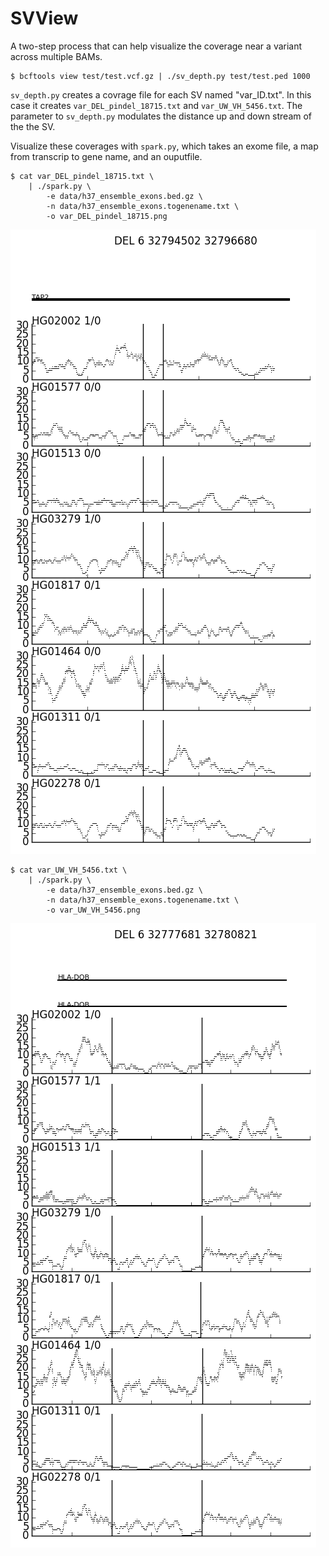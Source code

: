 # SVView

A two-step process that can help visualize the coverage near a variant across multiple BAMs.

    $ bcftools view test/test.vcf.gz | ./sv_depth.py test/test.ped 1000
    
`sv_depth.py` creates a covrage file for each SV named "var_ID.txt".  In this case it creates `var_DEL_pindel_18715.txt` and `var_UW_VH_5456.txt`.  The parameter to `sv_depth.py` modulates the distance up and down stream of the the SV.

Visualize these coverages with `spark.py`, which takes an exome file, a map from transcrip to gene name, and an ouputfile.
  
    $ cat var_DEL_pindel_18715.txt \
        | ./spark.py \
            -e data/h37_ensemble_exons.bed.gz \
            -n data/h37_ensemble_exons.togenename.txt \
            -o var_DEL_pindel_18715.png

![var_DEL_pindel_18715.png](test/var_DEL_pindel_18715.png)

    $ cat var_UW_VH_5456.txt \
        | ./spark.py \
            -e data/h37_ensemble_exons.bed.gz \
            -n data/h37_ensemble_exons.togenename.txt \
            -o var_UW_VH_5456.png

![var_UW_VH_5456.png](test/var_UW_VH_5456.png)
